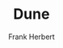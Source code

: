 ---
title: "Dune"
author: "Frank Herbert"
amazon: "https://www.amazon.com/Dune-Chronicles-Book-1/dp/0441013597"
published: "1965"
read: "January, 2018"
ISBN: "9780441172719"
---